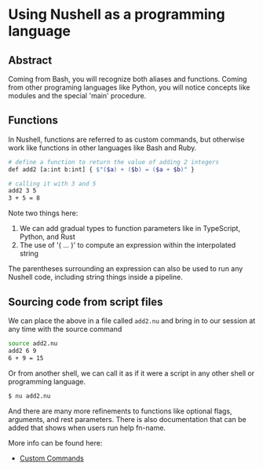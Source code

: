 # Using Nushell as a programming language

## Abstract

Coming from Bash, you will recognize both aliases and functions. Coming from other programing languages like Python, you will notice  concepts like modules and the special 'main' procedure.

## Functions

In Nushell, functions are referred to as custom commands, but otherwise work
like functions in other languages like Bash and Ruby.

```sh
# define a function to return the value of adding 2 integers
def add2 [a:int b:int] { $"($a) + ($b) = ($a + $b)" }

# calling it with 3 and 5
add2 3 5
3 + 5 = 8
```

Note two things here:

1. We can add gradual types to function parameters like in TypeScript, Python, and Rust
2. The use of '( ... )' to compute an expression within the interpolated string

The parentheses surrounding an expression can also be used to run any Nushell code, including string things inside a pipeline.



## Sourcing code from script files

We can place the above in a file called `add2.nu` and bring in to our session at any time with the source command

```sh
source add2.nu
add2 6 9
6 + 9 = 15
```

Or from another shell, we can call it as if it were a script in any other shell
or programming language.

```bash
$ nu add2.nu
```

And there are many more refinements to functions like optional flags, arguments, and rest parameters. There is also documentation that can be added that shows when users run help fn-name.

More info can be found here:

- [Custom Commands]( https://www.nushell.sh/book/custom_commands.html )


